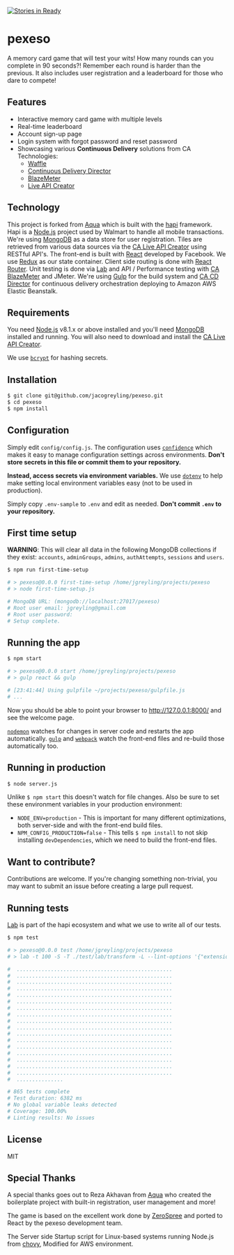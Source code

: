 [![Stories in Ready](https://badge.waffle.io/jacogreyling/pexeso.png?label=ready&title=Ready)](https://waffle.io/jacogreyling/pexeso?utm_source=badge)

# pexeso

A memory card game that will test your wits! How many rounds can you complete in 90 seconds?! Remember each round is harder than the previous. It also includes user registration and a leaderboard for those who dare to compete!


## Features

 - Interactive memory card game with multiple levels
 - Real-time leaderboard
 - Account sign-up page
 - Login system with forgot password and reset password
 - Showcasing various **Continuous Delivery** solutions from CA Technologies:
   - [Waffle](https://waffle.io)
   - [Continuous Delivery Director](https://cddirector.io/#/home)
   - [BlazeMeter](https://www.blazemeter.com)
   - [Live API Creator](https://www.ca.com/us/products/ca-live-api-creator.html)


## Technology

This project is forked from [Aqua](https://github.com/jedireza/aqua) which is built with the [hapi](https://hapijs.com/) framework. Hapi is a [Node.js](https://nodejs.org/en/) project used by Walmart to handle all mobile transactions.
We're using [MongoDB](http://www.mongodb.org/) as a data store for user registration. Tiles are retrieved from various data sources via the [CA Live API Creator](https://www.ca.com/us/products/ca-live-api-creator.html) using RESTful API's.
The front-end is built with [React](https://github.com/facebook/react) developed by Facebook. We use [Redux](https://github.com/reactjs/redux) as our state container. Client side routing is done with [React Router](https://github.com/reactjs/react-router).
Unit testing is done via [Lab](https://github.com/hapijs/lab) and API / Performance testing with [CA BlazeMeter](https://www.blazemeter.com) and JMeter.
We're using [Gulp](http://gulpjs.com/) for the build system and [CA CD Director](https://cddirector.io/#/home) for continuous delivery orchestration deploying to Amazon AWS Elastic Beanstalk.


## Requirements

You need [Node.js](http://nodejs.org/download/) v8.1.x or above installed and you'll need [MongoDB](http://www.mongodb.org/downloads) installed and running. You will also need to download and install the [CA Live API Creator](https://www.ca.com/us/products/ca-live-api-creator.html).

We use [`bcrypt`](https://github.com/ncb000gt/node.bcrypt.js) for hashing secrets.


## Installation

```bash
$ git clone git@github.com/jacogreyling/pexeso.git
$ cd pexeso
$ npm install
```


## Configuration

Simply edit `config/config.js`. The configuration uses [`confidence`](https://github.com/hapijs/confidence) which makes it easy to manage configuration settings across environments. __Don't store secrets in this file or commit them to your repository.__

__Instead, access secrets via environment variables.__ We use [`dotenv`](https://github.com/motdotla/dotenv) to help make setting local environment variables easy (not to be used in production).

Simply copy `.env-sample` to `.env` and edit as needed. __Don't commit `.env` to your repository.__


## First time setup

__WARNING__: This will clear all data in the following MongoDB collections if they exist: `accounts`, `adminGroups`, `admins`, `authAttempts`, `sessions` and `users`.

```bash
$ npm run first-time-setup

# > pexeso@0.0.0 first-time-setup /home/jgreyling/projects/pexeso
# > node first-time-setup.js

# MongoDB URL: (mongodb://localhost:27017/pexeso)
# Root user email: jgreyling@gmail.com
# Root user password:
# Setup complete.
```


## Running the app

```bash
$ npm start

# > pexeso@0.0.0 start /home/jgreyling/projects/pexeso
# > gulp react && gulp

# [23:41:44] Using gulpfile ~/projects/pexeso/gulpfile.js
# ...
```

Now you should be able to point your browser to http://127.0.0.1:8000/ and see the welcome page.

[`nodemon`](https://github.com/remy/nodemon) watches for changes in server code and restarts the app automatically. [`gulp`](https://github.com/gulpjs/gulp) and [`webpack`](https://github.com/webpack/webpack) watch the front-end files and re-build those automatically too.



## Running in production

```bash
$ node server.js
```

Unlike `$ npm start` this doesn't watch for file changes. Also be sure to set these environment variables in your production environment:

 - `NODE_ENV=production` - This is important for many different optimizations,  both server-side and with the front-end build files.
 - `NPM_CONFIG_PRODUCTION=false` - This tells `$ npm install` to not skip installing `devDependencies`, which we need to build the front-end files.




## Want to contribute?

Contributions are welcome. If you're changing something non-trivial, you may want to submit an issue before creating a large pull request.


## Running tests

[Lab](https://github.com/hapijs/lab) is part of the hapi ecosystem and what we use to write all of our tests.

```bash
$ npm test

# > pexeso@0.0.0 test /home/jgreyling/projects/pexeso
# > lab -t 100 -S -T ./test/lab/transform -L --lint-options '{"extensions":[".js",".jsx"]}' ./test/lab/client-before.js ./test/client/ ./test/lab/client-after.js ./test/server/ ./test/lab/server-after.js ./test/misc/

#  ..................................................
#  ..................................................
#  ..................................................
#  ..................................................
#  ..................................................
#  ..................................................
#  ..................................................
#  ..................................................
#  ..................................................
#  ..................................................
#  ..................................................
#  ..................................................
#  ..................................................
#  ..................................................
#  ..................................................
#  ..................................................
#  ..................................................
#  ...............

# 865 tests complete
# Test duration: 6382 ms
# No global variable leaks detected
# Coverage: 100.00%
# Linting results: No issues
```


## License

MIT


## Special Thanks

A special thanks goes out to Reza Akhavan from [Aqua](https://github.com/jedireza/aqua) who created the boilerplate project with built-in registration, user management and more!

The game is based on the excellent work done by [ZeroSpree](https://codepen.io/zerospree/pen/bNWbvW) and ported to React by the pexeso development team.

The Server side Startup script for Linux-based systems running Node.js from [chovy](https://github.com/chovy/node-startup), Modified for AWS environment.
